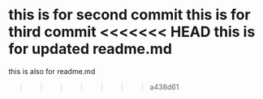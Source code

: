 this is for second commit
this is for third commit
<<<<<<< HEAD
this is for updated readme.md
=======
this is also for readme.md
>>>>>>> a438d61
